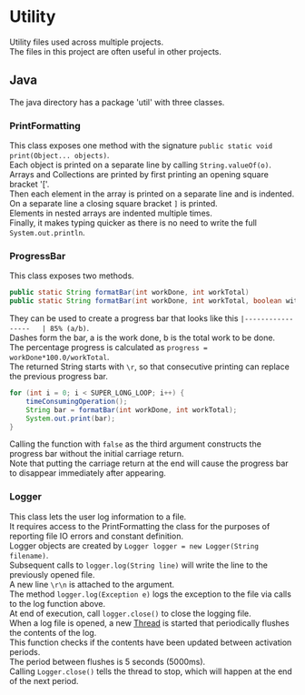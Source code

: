 # Utility  
Utility files used across multiple projects.  
The files in this project are often useful in other projects.  
  
## Java  
The java directory has a package 'util' with three classes.  
  
### PrintFormatting  
This class exposes one method with the signature  `public static void print(Object... objects)`.  
Each object is printed on a separate line by calling `String.valueOf(o)`.  
Arrays and Collections are printed by first printing an opening square bracket '['.  
Then each element in the array is printed on a separate line and is indented.  
On a separate line a closing square bracket `]` is printed.  
Elements in nested arrays are indented multiple times.  
Finally, it makes typing quicker as there is no need to write the full `System.out.println`.  
  
### ProgressBar  
This class exposes two methods.  
```Java
public static String formatBar(int workDone, int workTotal)
public static String formatBar(int workDone, int workTotal, boolean withCarriageReturn)
```  
They can be used to create a progress bar that looks like this `|-----------------   | 85% (a/b)`.  
Dashes form the bar, a is the work done, b is the total work to be done.  
The percentage progress is calculated as `progress = workDone*100.0/workTotal`.  
The returned String starts with `\r`, so that consecutive printing can replace the previous progress bar.  
```Java
for (int i = 0; i < SUPER_LONG_LOOP; i++) {
    timeConsumingOperation();
    String bar = formatBar(int workDone, int workTotal);
    System.out.print(bar);
}
```  
Calling the function with `false` as the third argument constructs the progress bar without the initial carriage return.  
Note that putting the carriage return at the end will cause the progress bar to disappear immediately after appearing.
  
### Logger  
This class lets the user log information to a file.  
It requires access to the PrintFormatting the class for the purposes of reporting file IO errors and constant definition.  
Logger objects are created by `Logger logger = new Logger(String filename)`.  
Subsequent calls to `logger.log(String line)` will write the line to the previously opened file.  
A new line `\r\n` is attached to the argument.  
The method `logger.log(Exception e)` logs the exception to the file via calls to the log function above.  
At end of execution, call `logger.close()` to close the logging file.    
When a log file is opened, a new [Thread](https://docs.oracle.com/javase/7/docs/api/java/lang/Thread.html "Oracle's Documentation on Java Thread")
 is started that periodically flushes the contents of the log.  
This function checks if the contents have been updated between activation periods.  
The period between flushes is 5 seconds (5000ms).  
Calling `Logger.close()` tells the thread to stop, which will happen at the end of the next period.  
